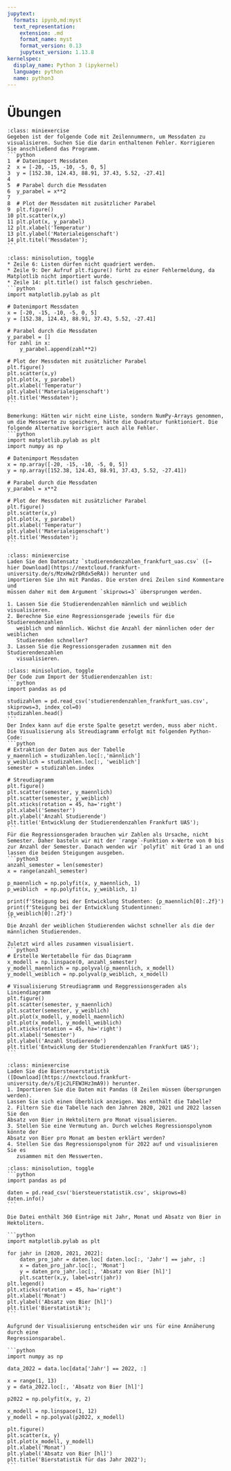 ```yaml
---
jupytext:
  formats: ipynb,md:myst
  text_representation:
    extension: .md
    format_name: myst
    format_version: 0.13
    jupytext_version: 1.13.8
kernelspec:
  display_name: Python 3 (ipykernel)
  language: python
  name: python3
---
```


# Übungen

````{admonition} Übung 10.1
:class: miniexercise
Gegeben ist der folgende Code mit Zeilennummern, um Messdaten zu visualisieren. Suchen Sie die darin enthaltenen Fehler. Korrigieren Sie anschließend das Programm.
```python
1  # Datenimport Messdaten
2  x = [-20, -15, -10, -5, 0, 5]
3  y = [152.38, 124.43, 88.91, 37.43, 5.52, -27.41]
4    
5  # Parabel durch die Messdaten
6  y_parabel = x**2
7   
8  # Plot der Messdaten mit zusätzlicher Parabel
9  plt.figure()
10 plt.scatter(x,y)
11 plt.plot(x, y_parabel)
12 plt.xlabel('Temperatur')
13 plt.ylabel('Materialeigenschaft')
14 plt.titel('Messdaten');
```
````
````{admonition} Lösung
:class: minisolution, toggle
* Zeile 6: Listen dürfen nicht quadriert werden.
* Zeile 9: Der Aufruf plt.figure() fürht zu einer Fehlermeldung, da Matplotlib nicht importiert wurde.
* Zeile 14: plt.title() ist falsch geschrieben.
```python
import matplotlib.pylab as plt

# Datenimport Messdaten
x = [-20, -15, -10, -5, 0, 5]
y = [152.38, 124.43, 88.91, 37.43, 5.52, -27.41]
    
# Parabel durch die Messdaten
y_parabel = []
for zahl in x:
    y_parabel.append(zahl**2)
   
# Plot der Messdaten mit zusätzlicher Parabel
plt.figure()
plt.scatter(x,y)
plt.plot(x, y_parabel)
plt.xlabel('Temperatur')
plt.ylabel('Materialeigenschaft')
plt.title('Messdaten');
```

Bemerkung: Hätten wir nicht eine Liste, sondern NumPy-Arrays genommen, um die Messwerte zu speichern, hätte die Quadratur funktioniert. Die folgende Alternative korrigiert auch alle Fehler.
```python
import matplotlib.pylab as plt
import numpy as np

# Datenimport Messdaten
x = np.array([-20, -15, -10, -5, 0, 5])
y = np.array([152.38, 124.43, 88.91, 37.43, 5.52, -27.41])
    
# Parabel durch die Messdaten
y_parabel = x**2
   
# Plot der Messdaten mit zusätzlicher Parabel
plt.figure()
plt.scatter(x,y)
plt.plot(x, y_parabel)
plt.xlabel('Temperatur')
plt.ylabel('Materialeigenschaft')
plt.title('Messdaten');
```
````

```{admonition} Übung 10.2
:class: miniexercise
Laden Sie den Datensatz `studierendenzahlen_frankfurt_uas.csv` ([→ hier Download](https://nextcloud.frankfurt-university.de/s/MzxHw2rDRdx5eRA)) herunter und
importieren Sie ihn mit Pandas. Die ersten drei Zeilen sind Kommentare und
müssen daher mit dem Argument `skiprows=3` übersprungen werden. 

1. Lassen Sie die Studierendenzahlen männlich und weiblich visualisieren.
2. Berechne Sie eine Regressionsgerade jeweils für die Studierendenzahlen
   weiblich und männlich. Wächst die Anzahl der männlichen oder der weiblichen
   Studierenden schneller?
3. Lassen Sie die Regressionsgeraden zusammen mit den Studierendenzahlen
   visualisieren.
```
````{admonition} Lösung 
:class: minisolution, toggle
Der Code zum Import der Studierendenzahlen ist:
```python
import pandas as pd

studizahlen = pd.read_csv('studierendenzahlen_frankfurt_uas.csv', skiprows=3, index_col=0)
studizahlen.head()
```
Der Index kann auf die erste Spalte gesetzt werden, muss aber nicht. Die Visualisierung als Streudiagramm erfolgt mit folgenden Python-Code:
```python
# Extraktion der Daten aus der Tabelle
y_maennlich = studizahlen.loc[:,'männlich']
y_weiblich = studizahlen.loc[:, 'weiblich']
semester = studizahlen.index

# Streudiagramm
plt.figure()
plt.scatter(semester, y_maennlich)
plt.scatter(semester, y_weiblich)
plt.xticks(rotation = 45, ha='right')
plt.xlabel('Semester')
plt.ylabel('Anzahl Studierende')
plt.title('Entwicklung der Studierendenzahlen Frankfurt UAS');
```
Für die Regressionsgeraden brauchen wir Zahlen als Ursache, nicht Semester. Daher basteln wir mit der `range`-Funktion x-Werte von 0 bis zur Anzahl der Semester. Danach wenden wir `polyfit` mit Grad 1 an und lassen die beiden Steigungen ausgeben. 
```python3
anzahl_semester = len(semester)
x = range(anzahl_semester)

p_maennlich = np.polyfit(x, y_maennlich, 1)
p_weiblich  = np.polyfit(x, y_weiblich, 1)

print(f'Steigung bei der Entwicklung Studenten: {p_maennlich[0]:.2f}')
print(f'Steigung bei der Entwicklung Studentinnen: {p_weiblich[0]:.2f}')
```
Die Anzahl der weiblichen Studierenden wächst schneller als die der männlichen Studierenden.

Zuletzt wird alles zusammen visualisiert.
```python3
# Erstelle Wertetabelle für das Diagramm
x_modell = np.linspace(0, anzahl_semester)
y_modell_maennlich = np.polyval(p_maennlich, x_modell)
y_modell_weiblich = np.polyval(p_weiblich, x_modell)

# Visualisierung Streudiagramm und Reggressionsgeraden als Liniendiagramm
plt.figure()
plt.scatter(semester, y_maennlich)
plt.scatter(semester, y_weiblich)
plt.plot(x_modell, y_modell_maennlich)
plt.plot(x_modell, y_modell_weiblich)
plt.xticks(rotation = 45, ha='right')
plt.xlabel('Semester')
plt.ylabel('Anzahl Studierende')
plt.title('Entwicklung der Studierendenzahlen Frankfurt UAS');
```
````

```{admonition} Übung 10.3
:class: miniexercise
Laden Sie die Biersteuerstatistik
([Download](https://nextcloud.frankfurt-university.de/s/Ejc2LFEW3Hz3mA9)) herunter.
1. Importieren Sie die Daten mit Pandas (8 Zeilen müssen Úbersprungen werden).
Lassen Sie sich einen Überblick anzeigen. Was enthält die Tabelle?
2. Filtern Sie die Tabelle nach den Jahren 2020, 2021 und 2022 lassen Sie den
Absatz von Bier in Hektolitern pro Monat visualisieren.
3. Stellen Sie eine Vermutung an. Durch welches Regressionspolynom könnte der
Absatz von Bier pro Monat am besten erklärt werden?
4. Stellen Sie das Regressionspolynom für 2022 auf und visualisieren Sie es
   zusammen mit den Messwerten.
```

````{admonition} Lösung
:class: minisolution, toggle
```python
import pandas as pd

daten = pd.read_csv('biersteuerstatistik.csv', skiprows=8)
daten.info()
```

Die Datei enthält 360 Einträge mit Jahr, Monat und Absatz von Bier in Hektolitern.

```python
import matplotlib.pylab as plt

for jahr in [2020, 2021, 2022]:
    daten_pro_jahr = daten.loc[ daten.loc[:, 'Jahr'] == jahr, :]
    x = daten_pro_jahr.loc[:, 'Monat']
    y = daten_pro_jahr.loc[:, 'Absatz von Bier [hl]'] 
    plt.scatter(x,y, label=str(jahr))
plt.legend()
plt.xticks(rotation = 45, ha='right')
plt.xlabel('Monat')
plt.ylabel('Absatz von Bier [hl]')
plt.title('Bierstatistik');
```

Aufgrund der Visualisierung entscheiden wir uns für eine Annäherung durch eine
Regressionsparabel.

```python
import numpy as np

data_2022 = data.loc[data['Jahr'] == 2022, :]

x = range(1, 13)
y = data_2022.loc[:, 'Absatz von Bier [hl]']

p2022 = np.polyfit(x, y, 2)

x_modell = np.linspace(1, 12)
y_modell = np.polyval(p2022, x_modell)

plt.figure()
plt.scatter(x, y)
plt.plot(x_modell, y_modell)
plt.xlabel('Monat')
plt.ylabel('Absatz von Bier [hl]')
plt.title('Bierstatistik für das Jahr 2022');
```
````
